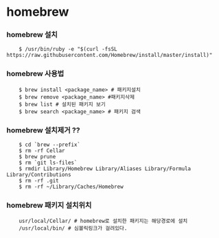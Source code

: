 # homebrew


### homebrew 설치
```shell
	$ /usr/bin/ruby -e "$(curl -fsSL https://raw.githubusercontent.com/Homebrew/install/master/install)"
```

### homebrew 사용법
```shell
	$ brew install <package_name> # 패키지설치
	$ brew remove <package_name> #패키지삭제
	$ brew list # 설치된 패키지 보기
	$ brew search <package_name> # 패키지 검색
```

### homebrew 설치제거 ??
```shell
	$ cd `brew --prefix`
	$ rm -rf Cellar
	$ brew prune
	$ rm `git ls-files`
	$ rmdir Library/Homebrew Library/Aliases Library/Formula Library/Contributions
	$ rm -rf .git
	$ rm -rf ~/Library/Caches/Homebrew
```

### homebrew 패키지 설치위치
```shell
	usr/local/Cellar/ # homebrew로 설치한 패키지는 해당경로에 설치
	/usr/local/bin/ # 심볼릭링크가 걸려있다.
```